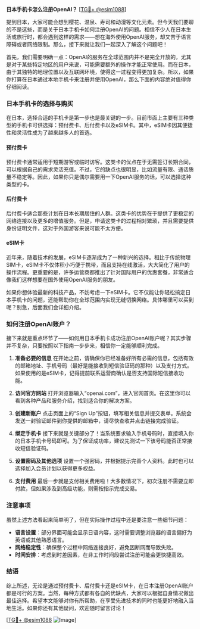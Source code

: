 **日本手机卡怎么注册OpenAI？** [[TG💪+ @esim1088](https://t.me/s/esim1088)]

提到日本，大家可能会想到樱花、温泉、寿司和动漫等文化元素。但今天我们要聊的不是这些，而是关于日本手机卡如何注册OpenAI的问题。相信不少人在日本生活或旅行时，都会遇到这样的需求——想在海外使用OpenAI服务，却又苦于语言障碍或者网络限制。那么，接下来就让我们一起深入了解这个问题吧！

首先，我们需要明确一点：OpenAI的服务在全球范围内并不是完全开放的，尤其是对于某些特定地区的用户来说，可能需要额外的操作才能正常使用。而在日本，由于其独特的地理位置以及互联网环境，使得这一过程变得更加复杂。所以，如果你打算在日本通过本地手机卡来注册并使用OpenAI，那么下面的内容绝对值得你仔细阅读。

### 日本手机卡的选择与购买

在日本，选择合适的手机卡是第一步也是最关键的一步。目前市面上主要有三种类型的手机卡可供选择：预付费卡、后付费卡以及eSIM卡。其中，eSIM卡因其便捷性和灵活性成为了越来越多人的首选。

#### 预付费卡
预付费卡通常适用于短期游客或临时访客。这类卡的优点在于无需签订长期合同，可以根据自己的需求灵活充值。不过，它的缺点也很明显，比如流量有限、通话质量不稳定等。因此，如果你只是偶尔需要用一下OpenAI服务的话，可以选择这种类型的卡。

#### 后付费卡
后付费卡适合那些计划在日本长期居住的人群。这类卡的优势在于提供了更稳定的网络连接以及更多的增值服务。但是，申请这类卡的过程相对繁琐，并且需要提供身份证明文件，这对于外国游客来说可能不太方便。

#### eSIM卡
近年来，随着技术的发展，eSIM卡逐渐成为了一种新兴的选择。相比于传统物理SIM卡，eSIM卡不仅体积小巧便于携带，而且支持在线激活，大大简化了用户的操作流程。更重要的是，许多运营商都推出了针对国际用户的优惠套餐，非常适合像我们这样想要在国外使用OpenAI服务的朋友。

如果你想体验最新的科技产品，不妨考虑一下eSIM卡。它不仅能让你轻松搞定日本手机卡的问题，还能帮助你在全球范围内实现无缝切换网络。具体哪里可以买到呢？别急，后面我们会详细介绍。

### 如何注册OpenAI账户？

接下来就是重点环节了——如何用日本手机卡成功注册OpenAI账户呢？其实步骤并不复杂，只要按照以下指南一步步来，相信你一定能够顺利完成。

1. **准备必要的信息**
   在开始之前，请确保你已经准备好所有必需的信息，包括有效的邮箱地址、手机号码（最好是能接收到短信验证码的那种）以及支付方式。如果使用的是eSIM卡，记得提前联系运营商确认是否支持国际短信接收功能。

2. **访问官方网站**
   打开浏览器输入“openai.com”，进入官网首页。在这里你可以看到各种产品和服务介绍，找到适合你的解决方案。

3. **创建新账户**
   点击页面上的“Sign Up”按钮，填写相关信息并提交表单。系统会发送一封验证邮件到你提供的邮箱中，请尽快查收并点击链接完成验证。

4. **绑定手机卡**
   接下来就是关键部分了！当系统要求输入手机号码时，直接填入你的日本手机卡号码即可。为了保证成功率，建议先测试一下该号码能否正常接收短信验证码。

5. **设置密码及其他选项**
   设置一个强密码，并根据提示完善个人资料。此时也可以选择加入会员计划以获得更多权益。

6. **支付费用**
   最后一步就是支付相关费用啦！大多数情况下，初次注册不需要立即付款，但如果涉及到高级功能，则需按指示完成交易。

### 注意事项

虽然上述方法看起来简单明了，但在实际操作过程中还是要注意一些细节问题：

- **语言设置**：部分界面可能会显示日语内容，这时需要调整浏览器的语言偏好为英语或其他熟悉语言。
- **网络稳定性**：确保整个过程中网络连接良好，避免因断网而导致失败。
- **时间安排**：考虑到时差因素，在非工作时间段尝试注册可能会更快捷高效。

### 结语

综上所述，无论是通过预付费卡、后付费卡还是eSIM卡，在日本注册OpenAI账户都是可行的方案。当然，每种方式都有各自的优缺点，大家可以根据自身情况做出最佳选择。希望本文能够对你有所帮助，在享受先进技术的同时也能更好地融入当地生活。如果你还有其他疑问，欢迎随时留言讨论！

[[TG💪+ @esim1088](https://t.me/s/esim1088) ![Image](https://i.postimg.cc/4NQfJmqS/Snipaste-2025-05-13-00-14-12.png)]